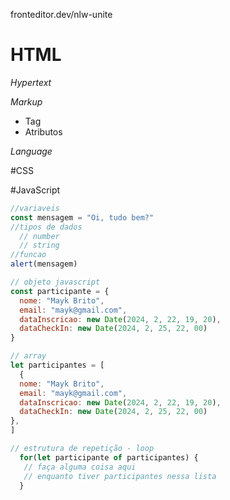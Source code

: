 fronteditor.dev/nlw-unite

# HTML

*Hypertext*

*Markup*
- Tag
- Atributos

*Language*


#CSS

#JavaScript
```js
//variaveis
const mensagem = "Oi, tudo bem?"
//tipos de dados
  // number
  // string
//funcao
alert(mensagem)

// objeto javascript
const participante = {
  nome: "Mayk Brito",
  email: "mayk@gmail.com",
  dataInscricao: new Date(2024, 2, 22, 19, 20),
  dataCheckIn: new Date(2024, 2, 25, 22, 00)
}

// array
let participantes = [
  {
  nome: "Mayk Brito",
  email: "mayk@gmail.com",
  dataInscricao: new Date(2024, 2, 22, 19, 20),
  dataCheckIn: new Date(2024, 2, 25, 22, 00)
},
]

// estrutura de repetição - loop
  for(let participante of participantes) {
   // faça alguma coisa aqui
   // enquanto tiver participantes nessa lista
  }
```